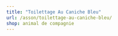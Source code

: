 ```yaml
---
title: "Toilettage Au Caniche Bleu"
url: /asson/toilettage-au-caniche-bleu/
shop: animal de compagnie
---
```

